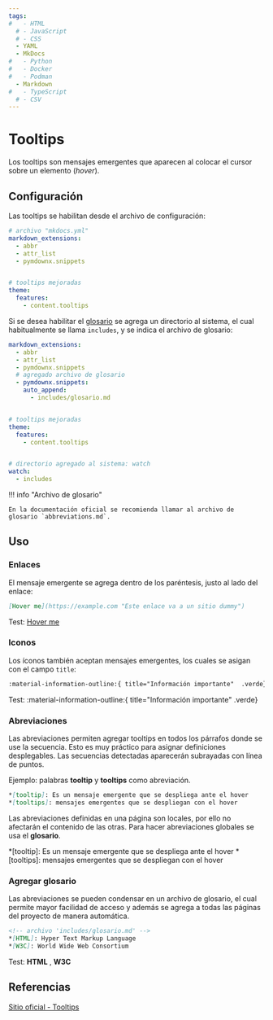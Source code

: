 ```yaml
---
tags:
#   - HTML
  # - JavaScript
  # - CSS
  - YAML
  - MkDocs
#   - Python
#   - Docker
#   - Podman
  - Markdown
#   - TypeScript
  # - CSV
---
```


# Tooltips

Los tooltips son mensajes emergentes que aparecen al colocar el cursor sobre un elemento (*hover*).



## Configuración

Las tooltips se habilitan desde el archivo de configuración:

``` yaml title="Habilitación de tooltips"
# archivo "mkdocs.yml"
markdown_extensions:
  - abbr
  - attr_list
  - pymdownx.snippets


# tooltips mejoradas
theme:
  features:
    - content.tooltips
```

Si se desea habilitar el [glosario](#agregar-glosario) se agrega un directorio al sistema, el cual habitualmente se llama `includes`, y se indica el archivo de glosario: 


``` yaml title="Habilitación de tooltips - con glosario" hl_lines="6-8 18-19"
markdown_extensions:
  - abbr
  - attr_list
  - pymdownx.snippets
  # agregado archivo de glosario
  - pymdownx.snippets:
    auto_append:
      - includes/glosario.md


# tooltips mejoradas
theme:
  features:
    - content.tooltips


# directorio agregado al sistema: watch
watch:
  - includes
```

!!! info "Archivo de glosario"

    En la documentación oficial se recomienda llamar al archivo de glosario `abbreviations.md`.


## Uso


### Enlaces

El mensaje emergente se agrega dentro de los paréntesis, justo al lado del enlace:

``` md  title="Enlaces con tooltips"
[Hover me](https://example.com "Este enlace va a un sitio dummy")
```

Test: [Hover me](https://example.com "Este enlace va a un sitio dummy")



### Iconos

Los íconos también aceptan mensajes emergentes, los cuales se asigan con el campo `title`:

``` md  title="Íconos con tooltips"
:material-information-outline:{ title="Información importante"  .verde}
```

Test: :material-information-outline:{ title="Información importante" .verde}



### Abreviaciones

Las abreviaciones permiten agregar tooltips en todos los párrafos donde se use la secuencia. Esto es muy práctico para asignar definiciones desplegables. Las secuencias detectadas aparecerán subrayadas con línea de puntos.

Ejemplo: palabras **tooltip** y **tooltips** como abreviación.
``` md title="Abreviaciones con tooltips"
*[tooltip]: Es un mensaje emergente que se despliega ante el hover
*[tooltips]: mensajes emergentes que se despliegan con el hover
```

Las abreviaciones definidas en una página son locales, por ello no afectarán el contenido de las otras. Para hacer abreviaciones globales se usa el **glosario**.


*[tooltip]: Es un mensaje emergente que se despliega ante el hover
*[tooltips]: mensajes emergentes que se despliegan con el hover



### Agregar glosario

Las abreviaciones se pueden condensar en un archivo de glosario, el cual permite mayor facilidad de acceso y además se agrega a todas las páginas del proyecto de manera automática.

```md title="Ejemplo - contenido de glosario"
<!-- archivo 'includes/glosario.md' -->
*[HTML]: Hyper Text Markup Language
*[W3C]: World Wide Web Consortium
```


Test: **HTML** , **W3C**


## Referencias

[Sitio oficial - Tooltips](https://squidfunk.github.io/mkdocs-material/reference/tooltips/)

